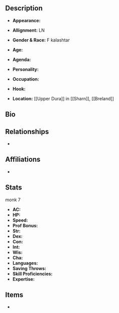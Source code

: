 ## Description
- **Appearance:** 

- **Allignment:** LN

- **Gender & Race:** F kalashtar

- **Age:** 

- **Agenda:** 

- **Personality:** 

- **Occupation:** 

- **Hook:** 

- **Location:** [[Upper Dura]] in [[Sharn]], [[Breland]]

## Bio


## Relationships
- 

## Affiliations
- 

## Stats
monk 7
- **AC:** 
- **HP:** 
- **Speed:** 
- **Prof Bonus:** 
- **Str:** 
- **Dex:** 
- **Con:** 
- **Int:** 
- **Wis:** 
- **Cha:** 
- **Languages:** 
- **Saving Throws:** 
- **Skill Proficiencies:** 
- **Expertise:** 


## Items
- 

